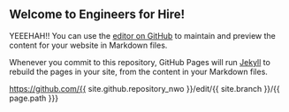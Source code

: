## Welcome to Engineers for Hire!

YEEEHAH!! 
You can use the [editor on GitHub](https://github.com/Dantech0017/engineersforhire.github.io/edit/master/README.md) to maintain and preview the content for your website in Markdown files.

Whenever you commit to this repository, GitHub Pages will run [Jekyll](https://jekyllrb.com/) to rebuild the pages in your site, from the content in your Markdown files.


https://github.com/{{ site.github.repository_nwo }}/edit/{{ site.branch }}/{{ page.path }}}
